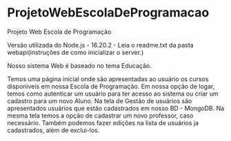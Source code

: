 # ProjetoWebEscolaDeProgramacao
Projeto Web Escola de Programação

Versão utilizada do Node.js - 16.20.2 - Leia o readme.txt da pasta webapi(instruções de como inicializar o server.)

Nosso sistema Web é baseado no tema Educação.

Temos uma página inicial onde são apresentadas ao usuário os cursos disponiveis em nossa Escola de Programação.
Em nossa opção de logar, temos como autenticar um usuário para ter acesso ao sistema ou criar um cadastro para um novo Aluno.
Na tela de Gestão de usuários são apresentados usuários que estão cadastrados em nosso BD - MongoDB.
Na mesma tela temos a opção de cadastrar um novo professor, caso necessário. Também podemos fazer edições na lista de usuários ja cadastrados, além de exclui-los.

